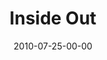 ---
layout: message
category: message
series: "Kingdom Come"
title: "Inside Out"
date: 2010-07-25-00-00
message_id: 630
audio: "http://s3.amazonaws.com/crossroadsaudiomessages/KingdomCome03.mp3"
audio-duration: "35:55"
program: "http://s3.amazonaws.com/crossroads-media/media/legacy/documents/07_24-25_10Program.pdf"
description: "Chuck Mingo talks about hope and the Kingdom of God."
video: "https://s3.amazonaws.com/crossroadsvideomessages/KingdomCome03.mp4"
video-duration: "36:00"
video-image: "http://s3.amazonaws.com/crossroads-media/images/legacy/content/KingdomCome03_still.jpg"
explicit: "N"
---